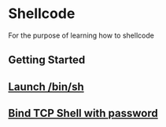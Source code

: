 # Shellcode

For the purpose of learning how to shellcode

## Getting Started

## [Launch /bin/sh](https://github.com/sparkyvxcx/Shellcode64/execve_sh.nasm)

## [Bind TCP Shell with password](https://github.com/sparkyvxcx/Shellcode64/bind_tcp.nasm)
